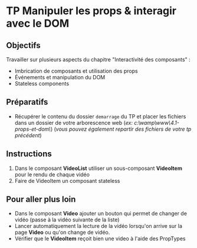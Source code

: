 # TP Manipuler les props & interagir avec le DOM

## Objectifs
Travailler sur plusieurs aspects du chapitre "Interactivité des composants" :
- Imbrication de composants et utilisation des props
- Événements et manipulation du DOM
- Stateless components

## Préparatifs
- Récupérer le contenu du dossier `demarrage` du TP et placer les fichiers dans un dossier de votre arborescence web (*ex: c:\wamp\www\4.1-props-et-dom\\*) (*vous pouvez également repartir des fichiers de votre tp précédent*)

## Instructions
1. Dans le composant **VideoList** utiliser un sous-composant **VideoItem** pour le rendu de chaque vidéo
2. Faire de VideoItem un composant stateless

## Pour aller plus loin
- Dans le composant **Video** ajouter un bouton qui permet de changer de vidéo (passe à la vidéo suivante de la liste)
- Lancer automatiquement la lecture de la vidéo lorsqu'on arrive sur la page **Video** ou qu'on change de vidéo.
- Vérifier que le **VideoItem** reçoit bien une video à l'aide des PropTypes

